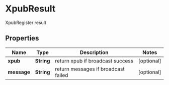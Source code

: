 

# XpubResult

XpubRegister result
## Properties

Name | Type | Description | Notes
------------ | ------------- | ------------- | -------------
**xpub** | **String** | return xpub if broadcast success |  [optional]
**message** | **String** | return messages if broadcast failed |  [optional]




